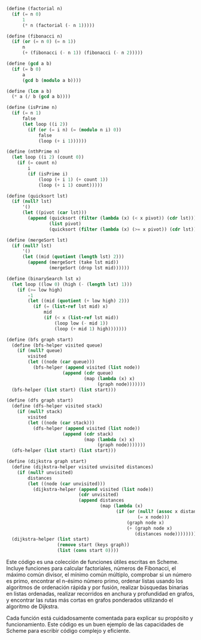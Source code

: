 ```scheme
(define (factorial n)
  (if (= n 0)
      1
      (* n (factorial (- n 1)))))

(define (fibonacci n)
  (if (or (= n 0) (= n 1))
      n
      (+ (fibonacci (- n 1)) (fibonacci (- n 2)))))

(define (gcd a b)
  (if (= b 0)
      a
      (gcd b (modulo a b))))

(define (lcm a b)
  (* a (/ b (gcd a b))))

(define (isPrime n)
  (if (= n 1)
      false
      (let loop ((i 2))
        (if (or (= i n) (= (modulo n i) 0))
            false
            (loop (+ i 1))))))

(define (nthPrime n)
  (let loop ((i 2) (count 0))
    (if (= count n)
        i
        (if (isPrime i)
            (loop (+ i 1) (+ count 1))
            (loop (+ i 1) count)))))

(define (quicksort lst)
  (if (null? lst)
      '()
      (let ((pivot (car lst)))
        (append (quicksort (filter (lambda (x) (< x pivot)) (cdr lst)))
                (list pivot)
                (quicksort (filter (lambda (x) (>= x pivot)) (cdr lst)))))))

(define (mergeSort lst)
  (if (null? lst)
      '()
      (let ((mid (quotient (length lst) 2)))
        (append (mergeSort (take lst mid))
                (mergeSort (drop lst mid))))))

(define (binarySearch lst x)
  (let loop ((low 0) (high (- (length lst) 1)))
    (if (>= low high)
        -1
        (let ((mid (quotient (+ low high) 2)))
          (if (= (list-ref lst mid) x)
              mid
              (if (< x (list-ref lst mid))
                  (loop low (- mid 1))
                  (loop (+ mid 1) high)))))))

(define (bfs graph start)
  (define (bfs-helper visited queue)
    (if (null? queue)
        visited
        (let ((node (car queue)))
          (bfs-helper (append visited (list node))
                     (append (cdr queue)
                             (map (lambda (x) x)
                                  (graph node)))))))
  (bfs-helper (list start) (list start)))

(define (dfs graph start)
  (define (dfs-helper visited stack)
    (if (null? stack)
        visited
        (let ((node (car stack)))
          (dfs-helper (append visited (list node))
                     (append (cdr stack)
                             (map (lambda (x) x)
                                  (graph node)))))))
  (dfs-helper (list start) (list start)))

(define (dijkstra graph start)
  (define (dijkstra-helper visited unvisited distances)
    (if (null? unvisited)
        distances
        (let ((node (car unvisited)))
          (dijkstra-helper (append visited (list node))
                           (cdr unvisited)
                           (append distances
                                   (map (lambda (x)
                                         (if (or (null? (assoc x distances))
                                                 (= x node)))
                                             (graph node x)
                                             (+ (graph node x)
                                                (distances node)))))))))
  (dijkstra-helper (list start)
                   (remove start (keys graph))
                   (list (cons start 0))))
```

Este código es una colección de funciones útiles escritas en Scheme. Incluye funciones para calcular factoriales, números de Fibonacci, el máximo común divisor, el mínimo común múltiplo, comprobar si un número es primo, encontrar el n-ésimo número primo, ordenar listas usando los algoritmos de ordenación rápida y por fusión, realizar búsquedas binarias en listas ordenadas, realizar recorridos en anchura y profundidad en grafos, y encontrar las rutas más cortas en grafos ponderados utilizando el algoritmo de Dijkstra.

Cada función está cuidadosamente comentada para explicar su propósito y funcionamiento. Este código es un buen ejemplo de las capacidades de Scheme para escribir código complejo y eficiente.